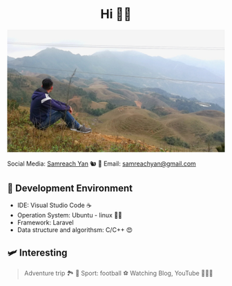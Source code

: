 <h1 align="center">Hi 👋👋 </h1>

![My Profile](https://github.com/samreachyan/samreachyan/blob/master/me.jpg?raw=true)

Social Media: [Samreach Yan](https://fb.me/yan.samreach) 🐿 🦥
Email: samreachyan@gmail.com

## 🚀 Development Environment

* IDE: Visual Studio Code ☕
* Operation System: Ubuntu - linux 🐧💓
* Framework: Laravel
* Data structure and algorithsm: C/C++ 😍

## 🛩 Interesting
> Adventure trip 🏞 🌄 
> Sport: football ⚽️
> Watching Blog, YouTube 🧑🏿‍💻
